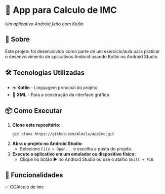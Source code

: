 # 📱 App para Calculo de IMC
_Um aplicativo Android feito com Kotlin_  

## 🚀 Sobre  
Este projeto foi desenvolvido como parte de um exercício/aula para praticar o desenvolvimento de aplicativos Android usando Kotlin no Android Studio.  

## 🛠️ Tecnologias Utilizadas  
- ☕ **Kotlin** - Linguagem principal do projeto  
- 🎨 **XML** - Para a construção da interface gráfica  

## 📦 Como Executar  

1. **Clone este repositório:**  
   ```bash
   git clone https://github.com/Almile/AppImc.git
   ```
2. **Abra o projeto no Android Studio:**  
   - Selecione `File > Open...` e escolha a pasta do projeto.  
3. **Execute o aplicativo em um emulador ou dispositivo físico:**  
   - Clique no botão ▶️ no Android Studio ou use o atalho `Shift + F10`.  

## 📝 Funcionalidades  
✅ CCAlculo de imc
